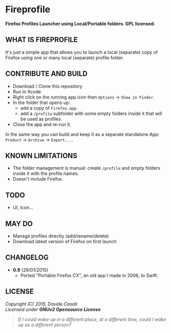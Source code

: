 Fireprofile
===========

**Firefox Profiles Launcher using Local/Portable folders. GPL licensed.**  



WHAT IS FIREPROFILE
-------------------

It's just a simple app that allows you to launch a local (separate) copy of Firefox
using one or many local (separate) profile folder.


CONTRIBUTE AND BUILD
--------------------

* Download / Clone this repository
* Run in Xcode
* Right click on the running app icon then `Options` → `Show in Finder`.
* In the folder that opens up:
  * add a copy of `Firefox.app`.
  * add a `/profile` subfolder with some empty folders inside it that will be used as profiles.
* Close the app and re-run it.

In the same way you can build and keep it as a separate standalone App: `Product` → `Archive` → `Export...`.



KNOWN LIMITATIONS
-----------------

* The folder management is manual: create `/profile` and empty folders inside it with the profile names.
* Doesn't include Firefox.


TODO
----

* UI, Icon...


MAY DO
------

* Manage profiles directly (add/rename/delete)
* Download latest version of Firefox on first launch


CHANGELOG
---------

* **0.9** (29/01/2015)
  * Ported "Portable Firefox CX", an old app I made in 2006, to Swift.



LICENSE
-------

  _Copyright (C) 2015, Davide Casali_  
  _Licensed under **GNUv2 Opensource License**_


> _If I could wake up in a different place, at a different time, could I wake up as a different person?_
